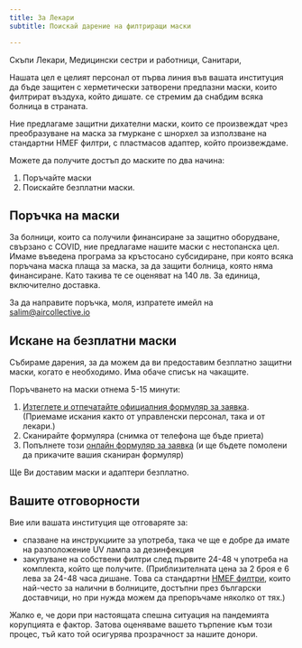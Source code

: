 ```yaml
---
title: За Лекари
subtitle: Поискай дарение на филтриращи маски

---
```

Скъпи Лекари, Медицински сестри и работници, Санитари,

Нашата цел е целият персонал от първа линия във вашата институция да бъде защитен с херметически затворени предпазни маски, които филтрират въздуха, който дишате. се стремим да снабдим всяка болница в страната.

Ние предлагаме защитни дихателни маски, които се произвеждат чрез преобразуване на маска за гмуркане с шнорхел за използване на стандартни HMEF филтри, с пластмасов адаптер, който произвеждаме. 

Можете да получите достъп до маските по два начина: 

1. Поръчайте маски 
2. Поискайте безплатни маски. 

## Поръчка на маски 

За болници, които са получили финансиране за защитно оборудване, свързано с COVID, ние предлагаме нашите маски с нестопанска цел. Имаме въведена програма за кръстосано субсидиране, при която всяка поръчана маска плаща за маска, за да защити болница, която няма финансиране. Като такива те се оценяват на 140 лв. За единица, включително доставка. 

За да направите поръчка, моля, изпратете имейл на [salim@aircollective.io ](mailto:salim@aircollective.io )

## Искане на безплатни маски

Събираме дарения, за да можем да ви предоставим безплатно защитни маски, когато е необходимо. Има обаче списък на чакащите.

Поръчването на маски отнема 5-15 минути:

1. [Изтеглете и отпечатайте официалния формуляр за заявка](https://drive.google.com/drive/folders/1CQEesip_bXyVLWGWw1XVtFOyv7OuOIU-?usp=sharing). (Приемаме искания както от управленски персонал, така и от лекари.)
2. Сканирайте формуляра (снимка от телефона ще бъде приета)
3. Попълнете този [онлайн формуляр за заявка](https://airtable.com/shrMshm2dOG7uatQ8) (и ще бъдете помолени да прикачите вашия сканиран формуляр)

Ще Ви доставим маски и адаптери безплатно.

## Вашите отговорности

Вие или вашата институция ще отговаряте за:

* спазване на инструкциите за употреба, така че ще е добре да имате на разположение UV лампа за дезинфекция
* закупуване на собствени филтри след първите 24-48 ч употреба на комплекта, който ще получите. (Приблизителната цена за 2 броя е 6 лева за 24-48 часа дишане. Това са стандартни [HMEF филтри](https://uk.intersurgical.com/products/airway-management/cleartherm-range-medium-efficiency), които най-често за налични в болниците, достъпни през български доставчици, но при нужда можем да препоръчаме няколко от тях.)

Жалко е, че дори при настоящата спешна ситуация на пандемията корупцията е фактор. Затова оценяваме вашето търпение към този процес, тъй като той осигурява прозрачност за нашите донори.